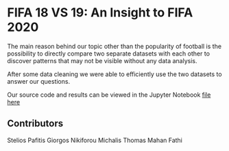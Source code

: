 # FIFA 18 VS 19: An Insight to FIFA 2020

The main reason behind our topic other than the popularity of football is the possibility to directly compare two separate datasets with each other to discover patterns that may not be visible without any data analysis. 

After some data cleaning we were able to efficiently use the two datasets to answer our questions.

Our source code and results can be viewed in the Jupyter Notebook [file here](https://github.com/Mahan-F/2018-2019-fifa-comparison/blob/master/source.ipynb)

## Contributors 

Stelios Pafitis
Giorgos Nikiforou
Michalis Thomas
Mahan Fathi